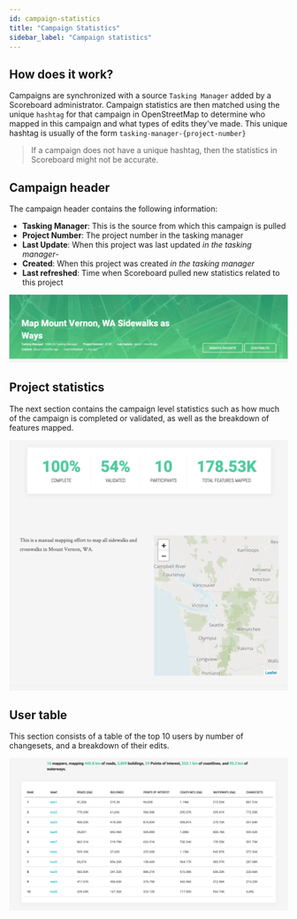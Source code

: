 ```yaml
---
id: campaign-statistics
title: "Campaign Statistics"
sidebar_label: "Campaign statistics"
---
```


## How does it work?

Campaigns are synchronized with a source `Tasking Manager` added by a Scoreboard administrator. Campaign statistics are then matched using the unique `hashtag` for that campaign in OpenStreetMap to determine who mapped in this campaign and what types of edits they've made. This unique hashtag is usually of the form `tasking-manager-{project-number}`

> If a campaign does not have a unique hashtag, then the statistics in Scoreboard might not be accurate.


## Campaign header

The campaign header contains the following information:

- **Tasking Manager**: This is the source from which this campaign is pulled
- **Project Number**: The project number in the tasking manager
- **Last Update**: When this project was last updated _in the tasking manager_-
- **Created**: When this project was created _in the  tasking manager_
- **Last refreshed**: Time when Scoreboard pulled new statistics related to this project

![Campaign Header](assets/img/campaign-header.png)

## Project statistics

The next section contains the campaign level statistics such as how much of the campaign is completed or validated, as well as the breakdown of features mapped.

![Campaign Statistics](assets/img/campaign-statistics.png)

## User table

This section consists of a table of the top 10 users by number of changesets, and a breakdown of their edits.

![User Table](assets/img/campaign-table.png)

